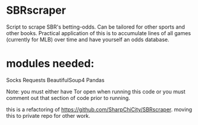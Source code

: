 # SBRscraper
Script to scrape SBR's betting-odds. Can be tailored for other sports and other books.
Practical application of this is to accumulate lines of all games (currently for MLB) over time and have yourself an odds database.

# modules needed:
Socks
Requests
BeautifulSoup4
Pandas

Note: you must either have Tor open when running this code or you must comment out that section of code prior to running.

this is a refactoring of https://github.com/SharpChiCity/SBRscraper. moving this to private repo for other work.
